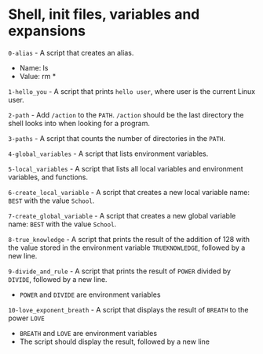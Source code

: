 # Shell, init files, variables and expansions

`0-alias` - A script that creates an alias.
- Name: ls
- Value: rm *

`1-hello_you` - A script that prints `hello user`, where user is the current Linux user.

`2-path` - Add `/action` to the `PATH`. `/action` should be the last directory the shell looks into when looking for a program.

`3-paths` - A script that counts the number of directories in the `PATH`.

`4-global_variables` - A script that lists environment variables. 

`5-local_variables` - A script that lists all local variables and environment variables, and functions.

`6-create_local_variable` - A script that creates a new local variable name: `BEST` with the value `School`.

`7-create_global_variable` - A script that creates a new global variable name: `BEST` with the value `School`.

`8-true_knowledge` - A script that prints the result of the addition of 128 with the value stored in the environment variable `TRUEKNOWLEDGE`, followed by a new line.

`9-divide_and_rule` - A script that prints the result of `POWER` divided by `DIVIDE`, followed by a new line.
- `POWER` and `DIVIDE` are environment variables

`10-love_exponent_breath` - A script that displays the result of `BREATH` to the power `LOVE`
- `BREATH` and `LOVE` are environment variables
- The script should display the result, followed by a new line

